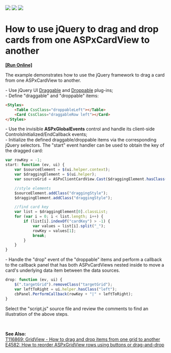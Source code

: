 <!-- default badges list -->
![](https://img.shields.io/endpoint?url=https://codecentral.devexpress.com/api/v1/VersionRange/138994998/16.2.10%2B)
[![](https://img.shields.io/badge/Open_in_DevExpress_Support_Center-FF7200?style=flat-square&logo=DevExpress&logoColor=white)](https://supportcenter.devexpress.com/ticket/details/T830565)
[![](https://img.shields.io/badge/📖_How_to_use_DevExpress_Examples-e9f6fc?style=flat-square)](https://docs.devexpress.com/GeneralInformation/403183)
<!-- default badges end -->
# How to use jQuery to drag and drop cards from one ASPxCardView to another
<!-- run online -->
**[[Run Online]](https://codecentral.devexpress.com/138994998/)**
<!-- run online end -->

<p>The example demonstrates how to use the jQuery framework to drag a card from one ASPxCardView to another.</p>
<p>- Use jQuery UI <a href="http://jqueryui.com/draggable/">Draggable</a> and <a href="http://jqueryui.com/droppable/">Droppable</a> plug-ins;<br />- Define "draggable" and "droppable" items:</p>

```aspx
<Styles>
    <Table CssClass="droppableLeft"></Table>
    <Card CssClass="draggableRow left"></Card>
</Styles>
```

<p>- Use the invisible <strong>ASPxGlobalEvents</strong> control and handle its client-side ControlsInitialized/EndCallback events;<br />- Initialize the defined draggable/droppable items via the corresponding jQuery selectors. The "start" event handler can be used to obtain the key of the dragged card:</p>

```js
var rowKey = -1;
start: function (ev, ui) {
	var $sourceElement = $(ui.helper.context);
	var $draggingElement = $(ui.helper);
	var sourceGrid = ASPxClientCardView.Cast($draggingElement.hasClass("left") ? "gridFrom" : "gridTo");

	//style elements
	$sourceElement.addClass("draggingStyle");
	$draggingElement.addClass("draggingStyle");

	//find card key
	var list = $draggingElement[0].classList;
	for (var i = 0; i < list.length; i++) {
		if (list[i].indexOf("cardKey") > -1) {
			var values = list[i].split("_");
			rowKey = values[1];
			break;
		}
	}
}
```

<p>- Handle the "drop" event of the "droppable" items and perform a callback to the callback panel that has both ASPxCardViews nested inside to move a card's underlying data item between the data sources.</p>

```js
drop: function (ev, ui) {
	$(".targetGrid").removeClass("targetGrid");
	var leftToRight = ui.helper.hasClass("left");
	cbPanel.PerformCallback(rowKey + "|" + leftToRight);
}
```

<p>Select the "script.js" source file and review the comments to find an illustration of the above steps.</p>
<br />
<p><strong>See </strong><strong>A</strong><strong>lso:<br /></strong><a href="https://www.devexpress.com/Support/Center/p/T116869">T116869: GridView - How to drag and drop items from one grid to another</a><strong><br /></strong><a href="https://www.devexpress.com/Support/Center/p/E4582">E4582: How to reorder ASPxGridView rows using buttons or drag-and-drop</a></p>

<br/>


